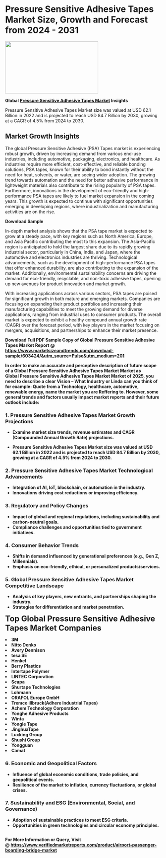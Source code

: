 <H1>Pressure Sensitive Adhesive Tapes Market Size, Growth and Forecast from 2024 - 2031</H1><img class="aligncenter size-medium wp-image-584254" src="https://thirdeyenews.in/wp-content/uploads/2024/09/Global-Market-Research-300x168.jpeg" alt="" width="300" height="168" /><p><strong>Global&nbsp;<a href="https://www.marketsizeandtrends.com/download-sample/603424/&amp;utm_source=Pulse&amp;utm_medium=201">Pressure Sensitive Adhesive Tapes Market</a> Insights</strong></p><p>Pressure Sensitive Adhesive Tapes Market size was valued at USD 62.1 Billion in 2022 and is projected to reach USD 84.7 Billion by 2030, growing at a CAGR of 4.5% from 2024 to 2030.</p><p><h2>Market Growth Insights</h2> <p>The global Pressure Sensitive Adhesive (PSA) Tapes market is experiencing robust growth, driven by increasing demand from various end-use industries, including automotive, packaging, electronics, and healthcare. As industries require more efficient, cost-effective, and reliable bonding solutions, PSA tapes, known for their ability to bond instantly without the need for heat, solvents, or water, are seeing wider adoption. The growing trend towards automation and the need for better adhesive performance in lightweight materials also contribute to the rising popularity of PSA tapes. Furthermore, innovations in the development of eco-friendly and high-performance PSA tapes are likely to fuel market expansion in the coming years. This growth is expected to continue with significant opportunities emerging in developing regions, where industrialization and manufacturing activities are on the rise.</p> <p><strong>Download Sample</strong></p> <p>In-depth market analysis shows that the PSA tape market is expected to grow at a steady pace, with key regions such as North America, Europe, and Asia Pacific contributing the most to this expansion. The Asia-Pacific region is anticipated to hold the largest share due to its rapidly growing industrial sector, particularly in China, India, and Japan, where the automotive and electronics industries are thriving. Technological advancements, such as the development of high-performance PSA tapes that offer enhanced durability, are also contributing to the expansion of the market. Additionally, environmental sustainability concerns are driving the demand for eco-friendly, recyclable, and non-toxic adhesive tapes, opening up new avenues for product innovation and market growth.</p> <p>With increasing applications across various sectors, PSA tapes are poised for significant growth in both mature and emerging markets. Companies are focusing on expanding their product portfolios and increasing their manufacturing capabilities to meet the growing demand for diverse applications, ranging from industrial uses to consumer products. The overall market is expected to exhibit a healthy compound annual growth rate (CAGR) over the forecast period, with key players in the market focusing on mergers, acquisitions, and partnerships to enhance their market presence.</p> <p><strong></p><p><span class=""><strong>Download Full PDF Sample Copy of Global Pressure Sensitive Adhesive Tapes Market Report</strong> @ <a href="https://www.marketsizeandtrends.com/download-sample/603424/&amp;utm_source=Pulse&amp;utm_medium=201" target="_blank">https://www.marketsizeandtrends.com/download-sample/603424/&amp;utm_source=Pulse&amp;utm_medium=201</a></span></p><p>In order to make an accurate and perceptive description of future scope of a Global&nbsp;Pressure Sensitive Adhesive Tapes Market Market as Global&nbsp;Pressure Sensitive Adhesive Tapes Market Market of 2025, you need to describe a clear Vision &ndash; What Industry or Linda can you think of for example: Quote from a Technology, healthcare, automotive, renewable energy, name the market you are Reffering to. However, some general trends and factors usually impact market reports and their future outlook include:</p><h3>1.&nbsp;<strong>Pressure Sensitive Adhesive Tapes Market Growth Projections</strong></h3><ul><li>Examine market size trends, revenue estimates and CAGR (Compounded Annual Growth Rate) projections.</li><li><p>Pressure Sensitive Adhesive Tapes Market size was valued at USD 62.1 Billion in 2022 and is projected to reach USD 84.7 Billion by 2030, growing at a CAGR of 4.5% from 2024 to 2030.</p></li></ul><h3>2.&nbsp;<strong>Pressure Sensitive Adhesive Tapes Market Technological Advancements</strong></h3><ul><li>Integration of AI, IoT, blockchain, or automation in the industry.</li><li>Innovations driving cost reductions or improving efficiency.</li></ul><h3>3.&nbsp;<strong>Regulatory and Policy Changes</strong></h3><ul><li>Impact of global and regional regulations, including sustainability and carbon-neutral goals.</li><li>Compliance challenges and opportunities tied to government initiatives.</li></ul><h3>4.&nbsp;<strong>Consumer Behavior Trends</strong></h3><ul><li>Shifts in demand influenced by generational preferences (e.g., Gen Z, Millennials).</li><li>Emphasis on eco-friendly, ethical, or personalized products/services.</li></ul><h3>5.&nbsp;<strong>Global Pressure Sensitive Adhesive Tapes Market Competitive Landscape</strong></h3><ul><li>Analysis of key players, new entrants, and partnerships shaping the industry.</li><li>Strategies for differentiation and market penetration.</li></ul><p data-pm-slice="1 1 []"><span style="color: inherit; font-family: inherit; font-size: 25px;">Top Global Pressure Sensitive Adhesive Tapes Market Companies</span></p><div class="" data-test-id=""><p><li>3M</li><li> Nitto Denko</li><li> Avery Dennison</li><li> tesa SE</li><li> Henkel</li><li> Berry Plastics</li><li> Intertape Polymer</li><li> LINTEC Corporation</li><li> Scapa</li><li> Shurtape Technologies</li><li> Lohmann</li><li> ORAFOL Europe GmbH</li><li> Tremco illbruck(Adhere Industrial Tapes)</li><li> Achem Technology Corporation</li><li> Yonghe Adhesive Products</li><li> Winta</li><li> Yongle Tape</li><li> JinghuaTape</li><li> Luxking Group</li><li> Shushi Group</li><li> Yongguan</li><li> Camat</li></p></div><h3>6.&nbsp;<strong>Economic and Geopolitical Factors</strong></h3><ul><li>Influence of global economic conditions, trade policies, and geopolitical events.</li><li>Resilience of the market to inflation, currency fluctuations, or global crises.</li></ul><h3>7.&nbsp;<strong>Sustainability and ESG (Environmental, Social, and Governance)</strong></h3><ul><li>Adoption of sustainable practices to meet ESG criteria.</li><li>Opportunities in green technologies and circular economy principles.</li></ul><h2><strong style="font-size: 14px;">For More Information or Query, Visit @&nbsp;</strong><a style="background-color: #ffffff; font-size: 14px;" href="https://www.marketsizeandtrends.com/report/pressure-sensitive-adhesive-tapes-market/" target="_blank">https://www.verifiedmarketreports.com/product/airport-passenger-boarding-bridge-market</a></h2>
